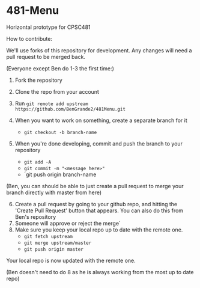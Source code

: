 # 481-Menu

Horizontal prototype for CPSC481

How to contribute:

We'll use forks of this repository for development. Any changes will need a pull request to be merged back.

(Everyone except Ben do 1-3 the first time:)
	
1. Fork the repository
2. Clone the repo from your account
3. Run `git remote add upstream https://github.com/BenGrande2/481Menu.git`
	
	
4. When you want to work on something, create a separate branch for it
    * `git checkout -b branch-name`
5. When you're done developing, commit and push the branch to your repository
    * `git add -A`
	* `git commit -m "<message here>"`
	* `git push origin branch-name
	
(Ben, you can should be able to just create a pull request to merge your branch directly with master from here)
	
6. Create a pull request by going to your github repo, and hitting the 'Create Pull Request' button that appears. You can also do this from Ben's repository
7. Someone will approve or reject the merge`
8. Make sure you keep your local repo up to date with the remote one.
    * `git fetch upstream`
	* `git merge upstream/master`
	* `git push origin master`
		
		
		
Your local repo is now updated with the remote one.

(Ben doesn't need to do 8 as he is always working from the most up to date repo)
